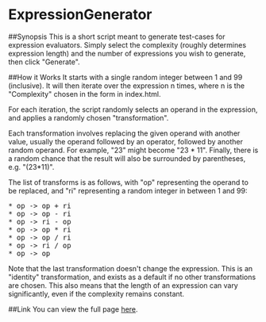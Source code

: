# ExpressionGenerator

##Synopsis
This is a short script meant to generate test-cases for expression evaluators. Simply select the complexity (roughly determines expression length) and the number of expressions you wish to generate, then click "Generate".

##How it Works
It starts with a single random integer between 1 and 99 (inclusive). It will then iterate over the expression n times, where n is the "Complexity" chosen in the form in index.html.

For each iteration, the script randomly selects an operand in the expression, and applies a randomly chosen "transformation".

Each transformation involves replacing the given operand with another value, usually the operand followed by an operator, followed by another random operand. For example, "23" might become "23 * 11". Finally, there is a random chance that the result will also be surrounded by parentheses, e.g. "(23*11)".

The list of transforms is as follows, with "op" representing the operand to be replaced, and "ri" representing a random integer in between 1 and 99:

<pre>
* op -> op + ri
* op -> op - ri
* op -> ri - op
* op -> op * ri
* op -> op / ri
* op -> ri / op
* op -> op
</pre>

Note that the last transformation doesn't change the expression. This is an "identity" transformation, and exists as a default if no other transformations are chosen. This also means that the length of an expression can vary significantly, even if the complexity remains constant.

##Link
You can view the full page <a href="https://dshepsis.github.io/ExpressionGenerator/">here</a>.
